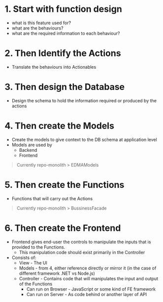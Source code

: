 
# 1. Start with function design
- what is this feature used for?
- what are the behaviours?
- what are the required information to each behaviour?

# 2. Then Identify the Actions
- Translate the behaviours into Actionables

# 3. Then design the Database
- Design the schema to hold the information required or produced by the actions

# 4. Then create the Models
- Create the models to give context to the DB schema at application level
- Models are used by
    - Backend
    - Frontend
> Currently repo-monolith > EDMAModels

# 5. Then create the Functions
- Functions that will carry out the Actions
> Currently repo-monolith > BussinessFacade


# 6. Then create the Frontend
- Frontend gives end-user the controls to manipulate the inputs that is provided to the Functions.
    - This manipulation code should exist primarily in the Controller
- Consists of:
    - View - The UI
    - Models - from 4, either reference directly or mirror it (in the case of different framework .NET vs Node.js)
    - Controller - Contains code that will manipulates the input and output of the Functions
        - Can run on Browser - JavaScript or some kind of FE framework
        - Can run on Server - As code behind or another layer of API